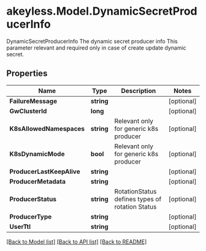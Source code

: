 # akeyless.Model.DynamicSecretProducerInfo
DynamicSecretProducerInfo The dynamic secret producer info This parameter relevant and required only in case of create update dynamic secret.

## Properties

Name | Type | Description | Notes
------------ | ------------- | ------------- | -------------
**FailureMessage** | **string** |  | [optional] 
**GwClusterId** | **long** |  | [optional] 
**K8sAllowedNamespaces** | **string** | Relevant only for generic k8s producer | [optional] 
**K8sDynamicMode** | **bool** | Relevant only for generic k8s producer | [optional] 
**ProducerLastKeepAlive** | **string** |  | [optional] 
**ProducerMetadata** | **string** |  | [optional] 
**ProducerStatus** | **string** | RotationStatus defines types of rotation Status | [optional] 
**ProducerType** | **string** |  | [optional] 
**UserTtl** | **string** |  | [optional] 

[[Back to Model list]](../README.md#documentation-for-models) [[Back to API list]](../README.md#documentation-for-api-endpoints) [[Back to README]](../README.md)

